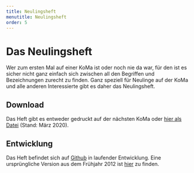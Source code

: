 ```yaml
---
title: Neulingsheft
menutitle: Neulingsheft
order: 5
---
```


# Das Neulingsheft

Wer zum ersten Mal auf einer KoMa ist oder noch nie da war, für den ist es sicher nicht ganz einfach sich zwischen all den Begriffen und Bezeichnungen zurecht zu finden. Ganz speziell für Neulinge auf der KoMa und alle anderen Interessierte gibt es daher das Neulingsheft.

## Download

Das Heft gibt es entweder gedruckt auf der nächsten KoMa oder [hier als Datei](https://file.komapedia.org/Neulingsheft_2020-03-16.pdf) (Stand: März 2020).


## Entwicklung

Das Heft befindet sich auf [Github](https://github.com/Die-KoMa/neulingsheft.git) in laufender Entwicklung. Eine ursprüngliche Version aus dem Frühjahr 2012 ist [hier](https://file.komapedia.org/Neulingsheft.pdf) zu finden.
